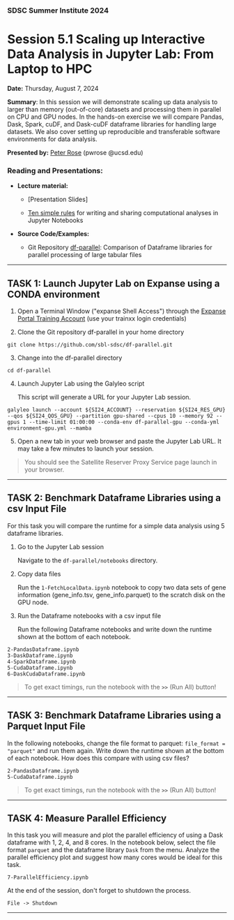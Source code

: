### SDSC Summer Institute 2024
# Session 5.1 Scaling up Interactive Data Analysis in Jupyter Lab: From Laptop to HPC

**Date:** Thursday, August 7, 2024

**Summary**: In this session we will demonstrate scaling up data analysis to larger than memory (out-of-core) datasets and processing them in parallel on CPU and GPU nodes. In the hands-on exercise we will compare Pandas, Dask, Spark, cuDF, and Dask-cuDF dataframe libraries for handling large datasets. We also cover setting up reproducible and transferable software environments for data analysis.

**Presented by:** [Peter Rose](https://www.sdsc.edu/research/researcher_spotlight/rose_peter.html) (pwrose @ucsd.edu)

### Reading and Presentations:
* **Lecture material:**
   * [Presentation Slides]
   
   * [Ten simple rules](https://doi.org/10.1371/journal.pcbi.1007007) for writing and sharing computational analyses in Jupyter Notebooks

* **Source Code/Examples:**
   * Git Repository [df-parallel](https://github.com/sbl-sdsc/df-parallel): Comparison of Dataframe libraries for parallel processing of large tabular files


-----
## TASK 1: Launch Jupyter Lab on Expanse using a CONDA environment
1. Open a Terminal Window ("expanse Shell Access") through the [Expanse Portal Training Account](https://portal.expanse.sdsc.edu/training) (use your trainxx login credentials)

2. Clone the Git repository df-parallel in your home directory
```
git clone https://github.com/sbl-sdsc/df-parallel.git
```

3. Change into the df-parallel directory
```
cd df-parallel
```
  
4. Launch Jupyter Lab using the Galyleo script

   This script will generate a URL for your Jupyter Lab session.
```
galyleo launch --account ${SI24_ACCOUNT} --reservation ${SI24_RES_GPU} --qos ${SI24_QOS_GPU} --partition gpu-shared --cpus 10 --memory 92 --gpus 1 --time-limit 01:00:00 --conda-env df-parallel-gpu --conda-yml environment-gpu.yml --mamba
```

5. Open a new tab in your web browser and paste the Jupyter Lab URL. It may take a few minutes to launch your session.

> You should see the Satellite Reserver Proxy Service page launch in your browser.


------
## TASK 2: Benchmark Dataframe Libraries using a csv Input File

For this task you will compare the runtime for a simple data analysis using 5 dataframe libraries.

1. Go to the Jupyter Lab session

    Navigate to the ```df-parallel/notebooks``` directory.

2. Copy data files

    Run the ```1-FetchLocalData.ipynb``` notebook to copy two data sets of gene information (gene_info.tsv, gene_info.parquet) to the scratch disk on the GPU node.

3. Run the Dataframe notebooks with a csv input file

    Run the following Dataframe notebooks and write down the runtime shown at the bottom of each notebook.

```
2-PandasDataframe.ipynb
3-DaskDataframe.ipynb
4-SparkDataframe.ipynb
5-CudaDataframe.ipynb
6-DaskCudaDataframe.ipynb
```

> To get exact timings, run the notebook with the **```>>```** (Run All) button!
------

## TASK 3: Benchmark Dataframe Libraries using a Parquet Input File

In the following notebooks, change the file format to parquet: ```file_format = "parquet"``` and run them again. Write down the runtime shown at the bottom of each notebook. How does this compare with using csv files?
    
```
2-PandasDataframe.ipynb
5-CudaDataframe.ipynb
```
    
> To get exact timings, run the notebook with the **```>>```** (Run All) button!
------
    
## TASK 4: Measure Parallel Efficiency

In this task you will measure and plot the parallel efficiency of using a Dask dataframe with 1, 2, 4, and 8 cores. In the notebook below, select the file format ```parquet``` and the dataframe library ```Dask``` from the menu. Analyze the parallel efficiency plot and suggest how many cores would be ideal for this task.

```
7-ParallelEfficiency.ipynb
```
    
At the end of the session, don't forget to shutdown the process.

```
File -> Shutdown
``` 
------
